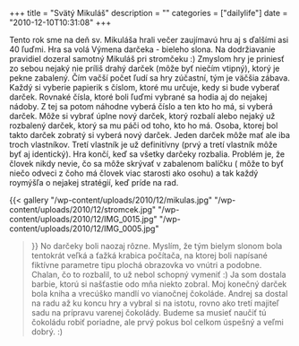 +++
title = "Svätý Mikuláš"
description = ""
categories = ["dailylife"]
date = "2010-12-10T10:31:08"
+++

Tento rok sme na deň sv. Mikuláša hrali večer zaujímavú hru aj s ďalšími asi 40 ľuďmi. Hra sa volá
Výmena darčeka - bieleho slona. Na dodržiavanie pravidiel dozeral samotný Mikuláš pri stromčeku :) Zmyslom hry je priniesť zo sebou nejaký nie príliš drahý darček (môže byť niečím vtipný), ktorý je
pekne zabalený. Čím vačší počet ľudí sa hry zúčastní, tým je väčšia zábava. Každý si vyberie
papierik s číslom, ktoré mu určuje, kedy si bude vyberať darček. Rovnaké čísla, ktoré boli ľuďmi
vybrané sa hodia aj do nejakej nádoby. Z tej sa potom náhodne vyberá číslo a ten kto ho má, si
vyberá darček. Môže si vybrať úplne nový darček, ktorý rozbalí alebo nejaký už rozbalený darček,
ktorý sa mu páči od toho, kto ho má. Osoba, ktorej bol takto darček zobratý si vyberá nový darček.
Jeden darček môže mať ale iba troch vlastníkov. Tretí vlastník je už definitívny (prvý a tretí
vlastník môže byť aj identický). Hra končí, keď sa všetky darčeky rozbalia. Problém je, že človek
nikdy nevie, čo sa môže skrývať v zabalenom balíčku ( môže to byť niečo odveci z čoho má človek
viac starosti ako osohu) a tak každý roymýšľa o nejakej stratégií, keď príde na rad.

{{< gallery
    "/wp-content/uploads/2010/12/mikulas.jpg"
    "/wp-content/uploads/2010/12/stromcek.jpg"
    "/wp-content/uploads/2010/12/IMG_0015.jpg"
    "/wp-content/uploads/2010/12/IMG_0005.jpg"
>}}
No darčeky boli naozaj rôzne. Myslím, že tým bielym slonom bola tentokrát veľká a ťažká krabica
počítača, na ktorej boli napísané fiktívne parametre tipu plochá obrazovka vo vnútri a podobne.
Chalan, čo to rozbalil, to už nebol schopný vymeniť :) Ja som dostala barbie, ktorú si našťastie
odo mňa niekto zobral. Moj konečný darček bola kniha a vrecúško mandlí vo vianočnej čokoláde.
Andrej sa dostal na radu až ku koncu hry a vybral si na istotu, rovno ako tretí majiteľ sadu na
prípravu varenej čokolády. Budeme sa musieť naučiť tú čokoládu robiť poriadne, ale prvý pokus bol
celkom úspešný a veľmi dobrý. :)
